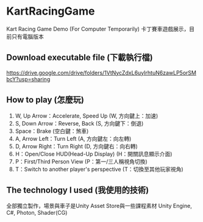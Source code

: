 # KartRacingGame
 Kart Racing Game Demo (For Computer Temporarily)
 卡丁賽車遊戲展示，目前只有電腦版本

## Download executable file (下載執行檔)
https://drive.google.com/drive/folders/1VtNycZdxL6uyIrhtuN6zawLP5orSMbcY?usp=sharing

## How to play (怎麼玩)
1. W, Up Arrow：Accelerate, Speed Up (W, 方向鍵上：加速)
1. S, Down Arrow：Reverse, Back (S, 方向鍵下：倒退)
1. Space：Brake (空白鍵：煞車)
1. A, Arrow Left：Turn Left (A, 方向鍵左：向左轉)
1. D, Arrow Right：Turn Right (D, 方向鍵右：向右轉)
1. H：Open/Close HUD(Head-Up Display) (H：開關訊息顯示介面)
1. P：First/Third Person View (P：第一/三人稱視角切換)
1. T：Switch to another player's perspective (T：切換至其他玩家視角)

## The technology I used (我使用的技術)
 全部獨立製作，場景與車子是Unity Asset Store與一些課程素材
 Unity Engine, C#, Photon, Shader(CG)
